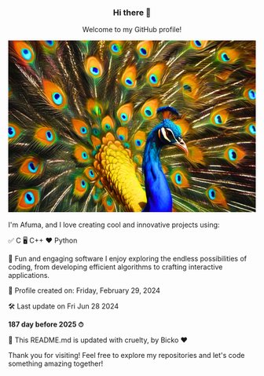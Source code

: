 <div align="center">
  
### Hi there 👋
Welcome to my GitHub profile!

<img src="https://github.com/afuma/afuma/blob/master/images/paon_2_760x506.png" alt="My beautiful Peacock" width="550" height="350">

</div>

I'm Afuma, and I love creating cool and innovative projects using:

✅ C
🖥️ C++
❤️ Python

🎉 Fun and engaging software
I enjoy exploring the endless possibilities of coding, from developing efficient algorithms to crafting interactive applications.

📅 Profile created on: Friday, February 29, 2024

🛠️ Last update on Fri Jun 28 2024

**187 day before 2025 ⏱**

🤖 This README.md is updated with cruelty, by Bicko ❤️

Thank you for visiting! Feel free to explore my repositories and let's code something amazing together!

